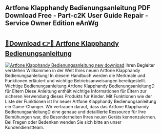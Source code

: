 ## Artfone Klapphandy Bedienungsanleitung PDF Download Free - Part-c2K User Guide Repair - Service Owner Edition eAnWg

# <h2><a href="http://df11ss.blite.top/?on=Artfone+Klapphandy+Bedienungsanleitung">🔗Download 👉🔴 Artfone Klapphandy Bedienungsanleitung</a></h2>

[![Artfone Klapphandy Bedienungsanleitung new download](https://i.imgur.com/lujVjoI.png)](http://df11ss.blite.top/?on=Artfone+Klapphandy+Bedienungsanleitung)
Ihren Begleiter verstehen Willkommen in der Welt Ihres neuen Artfone Klapphandy Bedienungsanleitung! In diesem Handbuch werden die Merkmale und Funktionen erläutert und wichtige Betriebsanweisungen bereitgestellt. Wichtige Bedienungsanleitung Artfone Klapphandy BedienungsanleitungD für Eltern Diese Anleitung enthält wichtige Informationen für Eltern zur sicheren Verwendung dieses Produkts für Kinder. Mit Funktionen wie der Liste der Funktionen ist Ihr neuer Artfone Klapphandy Bedienungsanleitung ein Game-Changer. Wir vertrauen darauf, dass das Artfone Klapphandy BedienungsanleitungD eine genaue und detaillierte Ressource für Ihre Bemühungen war, die Besonderheiten Ihres neuen Geräts kennenzulernen. Bei Fragen oder Bedenken wenden Sie sich bitte an unser Kundendienstteam.
